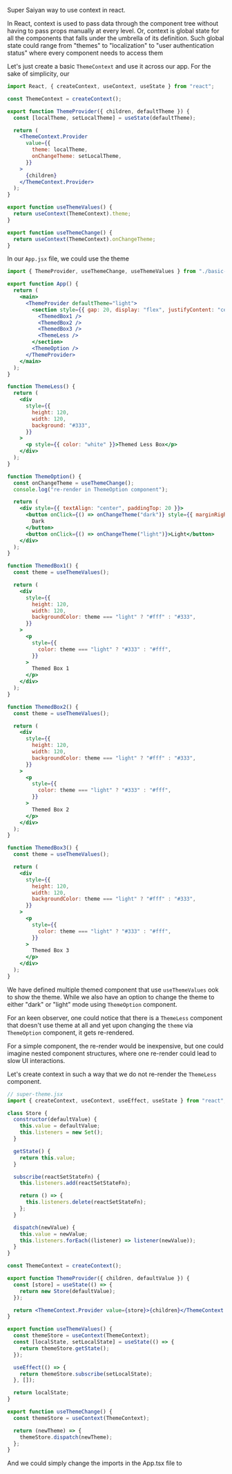 Super Saiyan way to use context in react.

In React, context is used to pass data through the component tree without having to pass props manually at every level. Or, context is global state for all the components that falls under the umbrella of its definition.
Such global state could range from "themes" to "localization" to "user authentication status" where every component needs to access them

Let's just create a basic `ThemeContext` and use it across our app.
For the sake of simplicity, our

```jsx
import React, { createContext, useContext, useState } from "react";

const ThemeContext = createContext();

export function ThemeProvider({ children, defaultTheme }) {
  const [localTheme, setLocalTheme] = useState(defaultTheme);

  return (
    <ThemeContext.Provider
      value={{
        theme: localTheme,
        onChangeTheme: setLocalTheme,
      }}
    >
      {children}
    </ThemeContext.Provider>
  );
}

export function useThemeValues() {
  return useContext(ThemeContext).theme;
}

export function useThemeChange() {
  return useContext(ThemeContext).onChangeTheme;
}
```

In our `App.jsx` file, we could use the theme

```jsx
import { ThemeProvider, useThemeChange, useThemeValues } from "./basic-context";

export function App() {
  return (
    <main>
      <ThemeProvider defaultTheme="light">
        <section style={{ gap: 20, display: "flex", justifyContent: "center" }}>
          <ThemedBox1 />
          <ThemedBox2 />
          <ThemedBox3 />
          <ThemeLess />
        </section>
        <ThemeOption />
      </ThemeProvider>
    </main>
  );
}

function ThemeLess() {
  return (
    <div
      style={{
        height: 120,
        width: 120,
        background: "#333",
      }}
    >
      <p style={{ color: "white" }}>Themed Less Box</p>
    </div>
  );
}

function ThemeOption() {
  const onChangeTheme = useThemeChange();
  console.log("re-render in ThemeOption component");

  return (
    <div style={{ textAlign: "center", paddingTop: 20 }}>
      <button onClick={() => onChangeTheme("dark")} style={{ marginRight: 10 }}>
        Dark
      </button>
      <button onClick={() => onChangeTheme("light")}>Light</button>
    </div>
  );
}

function ThemedBox1() {
  const theme = useThemeValues();

  return (
    <div
      style={{
        height: 120,
        width: 120,
        backgroundColor: theme === "light" ? "#fff" : "#333",
      }}
    >
      <p
        style={{
          color: theme === "light" ? "#333" : "#fff",
        }}
      >
        Themed Box 1
      </p>
    </div>
  );
}

function ThemedBox2() {
  const theme = useThemeValues();

  return (
    <div
      style={{
        height: 120,
        width: 120,
        backgroundColor: theme === "light" ? "#fff" : "#333",
      }}
    >
      <p
        style={{
          color: theme === "light" ? "#333" : "#fff",
        }}
      >
        Themed Box 2
      </p>
    </div>
  );
}

function ThemedBox3() {
  const theme = useThemeValues();

  return (
    <div
      style={{
        height: 120,
        width: 120,
        backgroundColor: theme === "light" ? "#fff" : "#333",
      }}
    >
      <p
        style={{
          color: theme === "light" ? "#333" : "#fff",
        }}
      >
        Themed Box 3
      </p>
    </div>
  );
}
```

We have defined multiple themed component that use `useThemeValues` ook to show the theme.
While we also have an option to change the theme to either "dark" or "light" mode using `ThemeOption` component.

For an keen observer, one could notice that there is a `ThemeLess` component that doesn't use theme at all and yet upon changing the `theme` via `ThemeOption` component, it gets re-rendered.

For a simple component, the re-render would be inexpensive, but one could imagine nested component structures, where one re-render could lead to slow UI interactions.

Let's create context in such a way that we do not re-render the `ThemeLess` component.

```jsx
// super-theme.jsx
import { createContext, useContext, useEffect, useState } from "react";

class Store {
  constructor(defaultValue) {
    this.value = defaultValue;
    this.listeners = new Set();
  }

  getState() {
    return this.value;
  }

  subscribe(reactSetStateFn) {
    this.listeners.add(reactSetStateFn);

    return () => {
      this.listeners.delete(reactSetStateFn);
    };
  }

  dispatch(newValue) {
    this.value = newValue;
    this.listeners.forEach((listener) => listener(newValue));
  }
}

const ThemeContext = createContext();

export function ThemeProvider({ children, defaultValue }) {
  const [store] = useState(() => {
    return new Store(defaultValue);
  });

  return <ThemeContext.Provider value={store}>{children}</ThemeContext.Provider>;
}

export function useThemeValues() {
  const themeStore = useContext(ThemeContext);
  const [localState, setLocalState] = useState(() => {
    return themeStore.getState();
  });

  useEffect(() => {
    return themeStore.subscribe(setLocalState);
  }, []);

  return localState;
}

export function useThemeChange() {
  const themeStore = useContext(ThemeContext);

  return (newTheme) => {
    themeStore.dispatch(newTheme);
  };
}
```

And we could simply change the imports in the App.tsx file to

```

```
